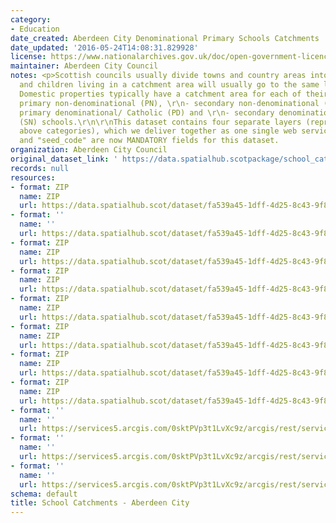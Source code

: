 ```yaml
---
category:
- Education
date_created: Aberdeen City Denominational Primary Schools Catchments
date_updated: '2016-05-24T14:08:31.829928'
license: https://www.nationalarchives.gov.uk/doc/open-government-licence/version/3/
maintainer: Aberdeen City Council
notes: <p>Scottish councils usually divide towns and country areas into catchments
  and children living in a catchment area will usually go to the same local school.
  Domestic properties typically have a catchment area for each of their local:\r\n-
  primary non-denominational (PN), \r\n- secondary non-denominational (SN), \r\n-
  primary denominational/ Catholic (PD) and \r\n- secondary denominational/ Catholic
  (SN) schools.\r\n\r\nThis dataset contains four separate layers (representing those
  above categories), which we deliver together as one single web service or zip folder.  \r\n\r\n"name"
  and "seed_code" are now MANDATORY fields for this dataset.                                                                                                                                                                                                                                                                                                                                                                                                                                                                                                                                                                                                                                                                                                                                                                                                                                                                                                                                                                                                                                                                                                                                                                                                                                                                                                                                                                                                                                                                                                                                                                                                                                                                                                               </p>
organization: Aberdeen City Council
original_dataset_link: ' https://data.spatialhub.scotpackage/school_catchments-ac'
records: null
resources:
- format: ZIP
  name: ZIP
  url: https://data.spatialhub.scot/dataset/fa539a45-1dff-4d25-8c43-9f86408a8761/resource/9e5ca6cd-d220-4fe9-b77c-856491d24a03/download/accdenomprim.zip
- format: ''
  name: ''
  url: https://data.spatialhub.scot/dataset/fa539a45-1dff-4d25-8c43-9f86408a8761/resource/e0245044-e4d4-4efc-b235-4e2298eaa1e6/download/primary_school_catchments.zip
- format: ZIP
  name: ZIP
  url: https://data.spatialhub.scot/dataset/fa539a45-1dff-4d25-8c43-9f86408a8761/resource/d8d8cc11-3763-4b52-bcdb-5e664fc54ea2/download/academy_catchments.zip
- format: ZIP
  name: ZIP
  url: https://data.spatialhub.scot/dataset/fa539a45-1dff-4d25-8c43-9f86408a8761/resource/a5b6e27c-aea0-46d2-9c3b-05b6712b9622/download/academy_catchments.zip
- format: ZIP
  name: ZIP
  url: https://data.spatialhub.scot/dataset/fa539a45-1dff-4d25-8c43-9f86408a8761/resource/188f6687-38e8-4d0d-9c02-6fd014a0d9f7/download/academy_catchment_areas.zip
- format: ZIP
  name: ZIP
  url: https://data.spatialhub.scot/dataset/fa539a45-1dff-4d25-8c43-9f86408a8761/resource/8db21d4e-c387-463f-9b20-6a627564a07f/download/primary_catchment_areas.zip
- format: ZIP
  name: ZIP
  url: https://data.spatialhub.scot/dataset/fa539a45-1dff-4d25-8c43-9f86408a8761/resource/8d3735f9-2f28-4b42-8399-3700d8c67c13/download/academy_school_catchments.zip
- format: ZIP
  name: ZIP
  url: https://data.spatialhub.scot/dataset/fa539a45-1dff-4d25-8c43-9f86408a8761/resource/707fa02c-4ff7-45b9-9bc1-b1fcf9852ef8/download/primary_school_catchments.zip
- format: ''
  name: ''
  url: https://services5.arcgis.com/0sktPVp3t1LvXc9z/arcgis/rest/services/Primary_School_Catchments/FeatureServer/0/query?outFields=*&where=1%3D1
- format: ''
  name: ''
  url: https://services5.arcgis.com/0sktPVp3t1LvXc9z/arcgis/rest/services/Academy_School_Catchments/FeatureServer/0/query?outFields=*&where=1%3D1
- format: ''
  name: ''
  url: https://services5.arcgis.com/0sktPVp3t1LvXc9z/arcgis/rest/services/RC_School_Catchments/FeatureServer/0/query?outFields=*&where=1%3D1
schema: default
title: School Catchments - Aberdeen City
---
```

